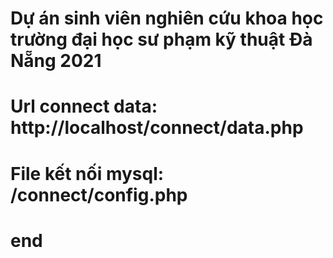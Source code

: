 # Dự án sinh viên nghiên cứu khoa học trường đại học sư phạm kỹ thuật Đà Nẵng 2021
# Url connect data: http://localhost/connect/data.php
# File kết nối mysql: /connect/config.php
# end
